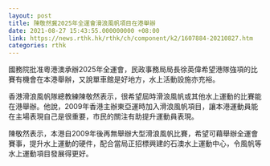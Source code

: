 ```yaml
---
layout: post
title: 陳敬然冀2025年全運會滑浪風帆項目在港舉辦
date: 2021-08-27 15:43:55.000000000 +08:00
link: https://news.rthk.hk/rthk/ch/component/k2/1607884-20210827.htm
categories: rthk
---
```


國務院批准粵港澳承辦2025年全運會，民政事務局局長徐英偉希望港隊強項的比賽有機會在本港舉辦，又說單車館是好地方，水上活動設施亦充裕。

香港滑浪風帆隊總教練陳敬然表示，很希望屆時滑浪風帆或其他水上運動的比賽能在港舉辦。他說，2009年香港主辦東亞運時加入滑浪風帆項目，讓本港運動員能在主場表現自己是很重要，市民的關注有助提升運動員表現。

陳敬然表示，本港自2009年後再無舉辦大型滑浪風帆比賽，希望可藉舉辦全運會賽事，提升水上運動的硬件，配合當局正招標興建的石澳水上運動中心，令風帆等水上運動項目發展得更好。
